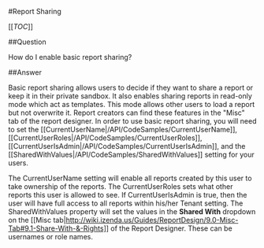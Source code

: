 #Report Sharing

[[_TOC_]]

##Question

How do I enable basic report sharing?

##Answer

Basic report sharing allows users to decide if they want to share a report or keep it in their private sandbox. It also enables sharing reports in read-only mode which act as templates. This mode allows other users to load a report but not overwrite it. Report creators can find these features in the "Misc" tab of the report designer. In order to use basic report sharing, you will need to set the [[CurrentUserName|/API/CodeSamples/CurrentUserName]], [[CurrentUserRoles|/API/CodeSamples/CurrentUserRoles]], [[CurrentUserIsAdmin|/API/CodeSamples/CurrentUserIsAdmin]], and the [[SharedWithValues|/API/CodeSamples/SharedWithValues]] setting for your users. 

The CurrentUserName setting will enable all reports created by this user to take ownership of the reports. The CurrentUserRoles sets what other reports this user is allowed to see. If CurrentUserIsAdmin is true, then the user will have full access to all reports within his/her Tenant setting. The SharedWithValues property will  set the values in the **Shared With** dropdown on the [[Misc tab|http://wiki.izenda.us/Guides/ReportDesign/9.0-Misc-Tab#9.1-Share-With-&-Rights]] of the Report Designer. These can be usernames or role names.